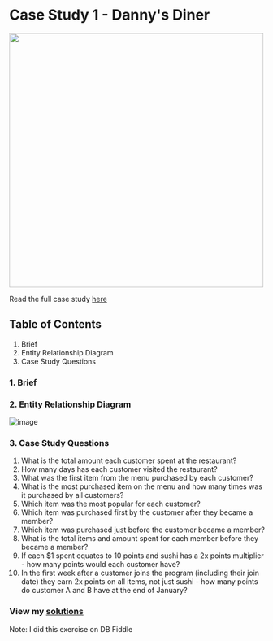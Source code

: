 # Case Study 1 - Danny's Diner

<img src = "https://8weeksqlchallenge.com/images/case-study-designs/1.png" width="500" height="500">

Read the full case study [here](https://8weeksqlchallenge.com/case-study-1/)

## Table of Contents
1. Brief
2. Entity Relationship Diagram
3. Case Study Questions

### 1. Brief

### 2. Entity Relationship Diagram
![image](https://user-images.githubusercontent.com/38837759/174418589-4c45c228-2116-478d-9250-ed95ac1331ef.png)

### 3. Case Study Questions
1. What is the total amount each customer spent at the restaurant?
2. How many days has each customer visited the restaurant?
3. What was the first item from the menu purchased by each customer?
4. What is the most purchased item on the menu and how many times was it purchased by all customers?
5. Which item was the most popular for each customer?
6. Which item was purchased first by the customer after they became a member?
7. Which item was purchased just before the customer became a member?
8. What is the total items and amount spent for each member before they became a member?
9. If each $1 spent equates to 10 points and sushi has a 2x points multiplier - how many points would each customer have?
10. In the first week after a customer joins the program (including their join date) they earn 2x points on all items, not just sushi - how many points do customer A and B have at the end of January?

### View my [solutions](https://github.com/pinusa/8-Week-SQL-Challenge/blob/main/Case%201%20-%20Danny's%20Diner/case1_dannys_diner)

Note: I did this exercise on DB Fiddle 
